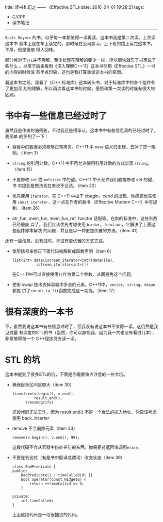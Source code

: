 title: 读书札记之 —— 《Effective STL》
date: 2016-04-01 19:28:21
tags:
 - C/CPP
 - 读书笔记
---

`Scott Meyers` 的书，似乎每一本都值得一读再读，这本书我是第二次读。上次读这本书
基本上是在车上读完的，那时候在公司实习，上下班的路上读完这本书，不厚，但是很值
得人回味。

那时候对于`STL`并不理解，至少比现在理解的要少一些，所以很快就忘了书里说了些什么
。以至于后来看到《深入理解C++11》这本书引用《Effective STL》一书的内容的时候没
有半点印象，这也是我打算重读这本书的原因。

看这本书之前，我看了《C++ 标准库》这本砖头书，对于标准库中的各个组件有了更加深
刻的理解，所以再次看这本书的时候，感悟和第一次读的时候有很大的区别。

<!--more-->

# 书中有一些信息已经过时了

虽然我是作者的脑残粉，不过我还是得承认，这本书中有些信息真的已经过时了。我简单
的罗列了一下：

- 容器中的数据必须能够正常拷贝，C++11 中 `move` 语义的出现，去掉了这一限制。（
  item 3）

- `string` 的引用计数。C++11 中不再允许使用引用计数的方式实现 `string`。（item
  15）

- 不要修改 `set` 或 `multiset` 中的键。C++11 中不允许我们直接修改 set 的键，书
  中提到是做法现在来说不合法。（item 22）

- 优先使用 `iterator`。在 C++11 中由于 cbegin，cend 的出现，你应该优先使用
  `const_iterator`，这一点在作者的新书 《Effective Modern C++》中有提到。（item
  26）

- ptr_fun, mem_fun, mem_fun_ref, functor 适配等。在新的标准中，这些东西已经被废
  弃了。我们应该优先考虑使用 `binder`，`function`，它解决了上面这些组件原本解决
  的问题，并且是以一种更加优雅的方法。（item 41）

还有一些信息，没有过时，不过有更优雅的方式完成。

- 使用括号来修正下面代码被解析成函数声明（item 6）

    ```
    list<int> data(istream_iterator<int>(dataFile),
   	           istream_iterator<int>())

    ```

  在C++11中可以直接使用`{}`作为第二个参数，从而避免这个问题。

- 使用 swap 技术去掉容器中多余的元素。C++11中，`vector`，`string`，`deque`都提
  供了`shrink_to_fit`函数完成这一功能。（item 17）

# 很有深度的一本书

不，虽然我说这本书有些信息过时了，但我没有说这本书不值得一读。这仍然是我见过最
有深度的STL的书（当然，你可以鄙视我，因为我一共也没有看过几本），非常值得每一个
C++程序员去读一读。

# STL 的坑

这本书提到了很多STL的坑，下面是你需要重点注意的一些大坑。

- 确保目标区间足够大（item 30）

    ```
    transform(v.begin(), v.end(),
    	      result.end(),
	      transmogrify)
    ```

  这段代码无法工作，因为 result.end() 不是一个合法的插入地址，你应该考虑使用
  back_inserter

- remove 不会删除元素（item 33）

    ```
    remove(v.begin(), v.end(), 99);
    ```

  这段代码不会从容器中伤处任何的东西。你需要对返回值调用`erase`。

- 不要在判别式（有是书中翻译成谓词）改变状态（item 39）

    ```
    class BadPredicate {
    public:
        BadPredicate() : timeCalled(0) {}
        bool operator(const Widget&) {
            return ++timeCalled == 3;
        }

    private:
        int timeCalled;
    }
    ```

  上面这段代码是一段很拙劣的代码。
